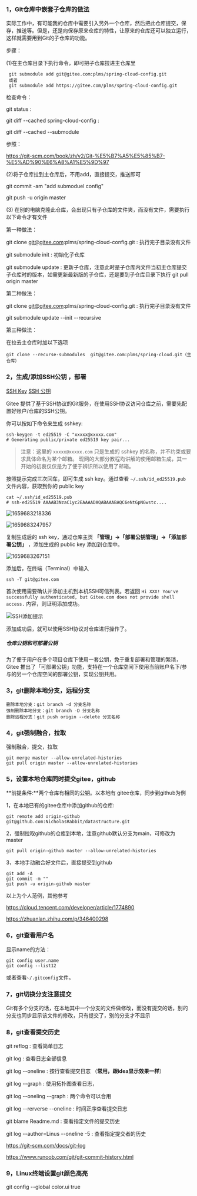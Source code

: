 ### 1，Git仓库中嵌套子仓库的做法

实际工作中，有可能我的仓库中需要引入另外一个仓库，然后把此仓库提交，保存，推送等。但是，还是向保存原来仓库的特性，让原来的仓库还可以独立运行，这样就需要用到Git的子仓库的功能。

步骤：

(1)在主仓库目录下执行命令，即可把子仓库拉进主仓库里

```console
 git submodule add git@gitee.com:plms/spring-cloud-config.git
 或者
 git submodule add https://gitee.com/plms/spring-cloud-config.git
```

检查命令：

git  status :  

git  diff  --cached   spring-cloud-config :

git  diff  --cached  --submodule

参照：

https://git-scm.com/book/zh/v2/Git-%E5%B7%A5%E5%85%B7-%E5%AD%90%E6%A8%A1%E5%9D%97

(2)将子仓库拉到主仓库后，不用add，直接提交，推送即可

git  commit  -am  "add submoduel  config"

git  push  -u origin  master

(3) 在别的电脑克隆此仓库，会出现只有子仓库的文件夹，而没有文件，需要执行以下命令才有文件

第一种做法：

git  clone  git@gitee.com:plms/spring-cloud-config.git : 执行完子目录没有文件

git  submodule   init :  初始化子仓库

git  submodule   update  :  更新子仓库，注意此时是子仓库内文件当初主仓库提交子仓库时的版本，如需更新最新版的子仓库，还是要到子仓库目录下执行 git  pull  origin  master

第二种做法：

 git  clone  git@gitee.com:plms/spring-cloud-config.git : 执行完子目录没有文件

git submodule update --init --recursive 

第三种做法：

在拉去主仓库时加以下选项

```console
git clone --recurse-submodules  git@gitee.com:plms/spring-cloud.git（主仓库）
```





###  2，生成/添加SSH公钥 ，部署

 [SSH Key](https://gitee.com/help/labels/19) [SSH 公钥](https://gitee.com/help/labels/29) 

Gitee 提供了基于SSH协议的Git服务，在使用SSH协议访问仓库之前，需要先配置好账户/仓库的SSH公钥。

你可以按如下命令来生成 sshkey:

```
ssh-keygen -t ed25519 -C "xxxxx@xxxxx.com"  
# Generating public/private ed25519 key pair...
```

> 注意：这里的 `xxxxx@xxxxx.com` 只是生成的 sshkey 的名称，并不约束或要求具体命名为某个邮箱。
> 现网的大部分教程均讲解的使用邮箱生成，其一开始的初衷仅仅是为了便于辨识所以使用了邮箱。

按照提示完成三次回车，即可生成 ssh key。通过查看 `~/.ssh/id_ed25519.pub` 文件内容，获取到你的 public key

```
cat ~/.ssh/id_ed25519.pub
# ssh-ed25519 AAAAB3NzaC1yc2EAAAADAQABAAABAQC6eNtGpNGwstc....
```

![1659683218336](note-images/1659683218336.png)

![1659683247957](note-images/1659683247957.png)

复制生成后的 ssh key，通过仓库主页 **「管理」->「部署公钥管理」->「添加部署公钥」** ，添加生成的 public key 添加到仓库中。

![1659683267151](note-images/1659683267151.png)

添加后，在终端（Terminal）中输入

```
ssh -T git@gitee.com
```

首次使用需要确认并添加主机到本机SSH可信列表。若返回 `Hi XXX! You've successfully authenticated, but Gitee.com does not provide shell access.` 内容，则证明添加成功。

![SSH添加提示](https://images.gitee.com/uploads/images/2018/0814/170837_4c5ef029_551147.png)

添加成功后，就可以使用SSH协议对仓库进行操作了。

##### 仓库公钥和可部署公钥

为了便于用户在多个项目仓库下使用一套公钥，免于重复部署和管理的繁琐，Gitee 推出了「可部署公钥」功能，支持在一个仓库空间下使用当前账户名下/参与的另一个仓库空间的部署公钥，实现公钥共用。

### 3，git删除本地分支，远程分支

```shell
删除本地分支：git branch -d 分支名称
强制删除本地分支：git branch -D 分支名称
删除远程分支：git push origin --delete 分支名称

```

### 4，git强制融合，拉取

强制融合，提交，拉取

```
git merge master --allow-unrelated-histories
git pull origin master --allow-unrelated-histories
```

### 5，设置本地仓库同时提交gitee，github

**前提条件:**两个仓库有相同的公钥。以本地有 gitee仓库，同步到github为例

1，在本地已有的gitee仓库中添加github的仓库:  

```shell
git remote add origin-github git@github.com:NicholasRabbit/datastructure.git
```

2，强制拉取github的仓库到本地，注意github默认分支为main，可修改为master

```shell
git pull origin-github master --allow-unrelated-histories
```

3，本地手动融合好文件后，直接提交到github

```shell
git add -A
git commit -m ""
git push -u origin-github master
```

以上为个人范例，其他参考

https://cloud.tencent.com/developer/article/1774890

https://zhuanlan.zhihu.com/p/346400298

### 6，git查看用户名

显示name的方法：

```
git config user.name
git config --list12
```

或者查看`~/.gitconfig`文件。

### 7，git切换分支注意提交

Git有多个分支的话，在本地其中一个分支的文件做修改，而没有提交的话，别的分支也同步显示该文件的修改，只有提交了，别的分支才不显示

### 8，git查看提交历史

git reflog : 查看简单日志

git log : 查看日志全部信息

git log --oneline : 按行查看提交日志 （**常用，跟idea显示效果一样**）

git log --graph : 使用拓扑图查看日志，

git  log  --oneling  --graph : 两个命令可以合用

git  log --rerverse --oneline : 时间正序查看提交日志

git  blame  Readme.md : 查看指定文件的提交历史

git log --author=Linus --oneline -5  : 查看指定提交者的历史

https://git-scm.com/docs/git-log

https://www.runoob.com/git/git-commit-history.html



### 9，Linux终端设置git颜色高亮

 git config --global color.ui true